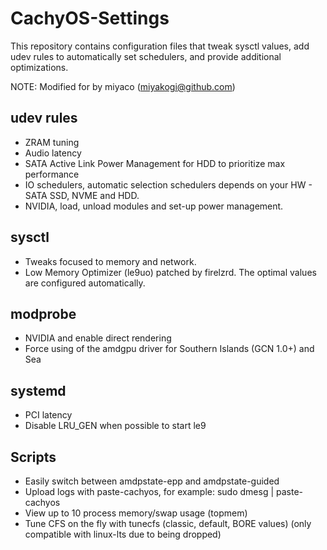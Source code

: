# CachyOS-Settings
This repository contains configuration files that tweak sysctl values, add udev rules to automatically set schedulers, and provide additional optimizations.

NOTE: Modified for by miyaco (miyakogi@github.com)

## udev rules
- ZRAM tuning
- Audio latency
- SATA Active Link Power Management for HDD to prioritize max performance 
- IO schedulers, automatic selection schedulers depends on your HW - SATA SSD, NVME and HDD.
- NVIDIA, load, unload modules and set-up power management. 

## sysctl
- Tweaks focused to memory and network.
- Low Memory Optimizer (le9uo) patched by firelzrd. The optimal values ​​are configured automatically.

## modprobe
- NVIDIA and enable direct rendering
- Force using of the amdgpu driver for Southern Islands (GCN 1.0+) and Sea

## systemd
- PCI latency
- Disable LRU_GEN when possible to start le9

## Scripts
- Easily switch between amdpstate-epp and amdpstate-guided
- Upload logs with paste-cachyos, for example: sudo dmesg | paste-cachyos
- View up to 10 process memory/swap usage (topmem)
- Tune CFS on the fly with tunecfs (classic, default, BORE values) (only compatible with linux-lts due to being dropped)
